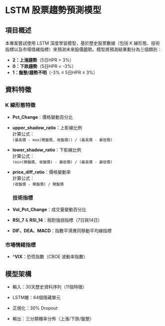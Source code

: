 # LSTM 股票趨勢預測模型

## 項目概述
本專案嘗試使用 LSTM 深度學習模型，基於歷史股票數據（包括 K 線形態、技術指標以及市場情緒指標）來預測未來股價趨勢。模型將預測結果劃分為三個類別：
- **2：上漲趨勢**（5日HPR > 3%）
- **0：下跌趨勢**（5日HPR < -3%）
- **1：盤整/趨勢不明**（-3% ≤ 5日HPR ≤ 3%）

## 資料特徵

### K 線形態特徵
- **Pct_Change**：價格變動百分比
- **upper_shadow_ratio**：上影線比例  
  計算公式：  
  `(最高價 - max(開盤價, 收盤價)) / (最高價 - 最低價)`
- **lower_shadow_ratio**：下影線比例  
  計算公式：  
  `(min(開盤價, 收盤價) - 最低價) / (最高價 - 最低價)`
- **price_diff_ratio**：價格變動率  
  計算公式：  
  `(收盤價 - 開盤價) / 開盤價`
  
  ### 技術指標
- **Vol_Pct_Change**：成交量變動百分比
- **RSI_7** & **RSI_14**：相對強弱指標（7日與14日）
- **DIF、DEA、MACD**：指數平滑異同移動平均線指標

### 市場情緒指標
- **^VIX**：恐慌指數（CBOE 波動率指數）

## 模型架構

- 輸入：30天歷史資料序列（11個特徵）

- LSTM層：64個隱藏單元

- 正規化：30% Dropout

- 輸出：三分類機率分佈（上漲/下跌/盤整）
